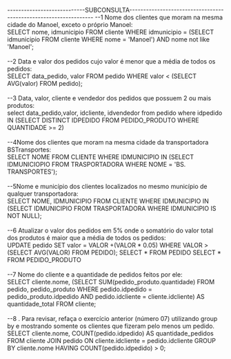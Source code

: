 ----------------------------SUBCONSULTA-----------------------------------------------------------------
--1 Nome dos clientes que moram na mesma cidade do Manoel, exceto o próprio Manoel:
<br/>
SELECT nome, idmunicipio FROM cliente
WHERE idmunicipio = (SELECT idmunicipio
FROM cliente WHERE nome = 'Manoel') 
AND nome not like 'Manoel';
<br/>
<br/>
--2 Data e valor dos pedidos cujo valor é menor que a média de todos os pedidos:
<br/>
SELECT data_pedido, valor FROM pedido
WHERE valor < (SELECT AVG(valor) FROM pedido);
<br/>
<br/>
--3 Data, valor, cliente e vendedor dos pedidos que possuem 2 ou mais produtos:
<br/>
select data_pedido,valor, idcliente, idvendedor from pedido
where idpedido IN (SELECT DISTINCT IDPEDIDO FROM PEDIDO_PRODUTO WHERE QUANTIDADE >= 2)
<br/>
<br/>
--4Nome dos clientes que moram na mesma cidade da transportadora BSTransportes:
<br/>
SELECT NOME FROM CLIENTE 
WHERE IDMUNICIPIO IN (SELECT IDMUNICIOPIO FROM TRASPORTADORA 
WHERE NOME = 'BS. TRANSPORTES');
<br/>
<br/>
--5Nome e município dos clientes localizados no mesmo município de qualquer transportadora:
<br/>
SELECT NOME, IDMUNICIPIO FROM CLIENTE
WHERE IDMUNICIPIO IN (SELECT IDMUNICIPIO FROM TRASPORTADORA 
WHERE IDMUNICIPIO IS NOT NULL);
<br/>
<br/>
--6 Atualizar o valor dos pedidos em 5% onde o somatório do valor total dos produtos é maior que a média de todos os pedidos:
<br/>
UPDATE pedido
SET valor = VALOR +(VALOR * 0.05)
WHERE VALOR > (SELECT AVG(VALOR) FROM PEDIDO);
SELECT * FROM PEDIDO
SELECT * FROM PEDIDO_PRODUTO
<br/>
<br/>
--7 Nome do cliente e a quantidade de pedidos feitos por ele:
<br/>
SELECT cliente.nome, 
       (SELECT SUM(pedido_produto.quantidade) 
        FROM pedido, pedido_produto 
        WHERE pedido.idpedido = pedido_produto.idpedido 
        AND pedido.idcliente = cliente.idcliente) AS quantidade_total
FROM cliente;
<br/>
<br/>
--8 . Para revisar, refaça o exercício anterior (número 07) utilizando group by e mostrando somente os clientes que fizeram pelo menos um pedido.
<br/>
SELECT cliente.nome, COUNT(pedido.idpedido) AS quantidade_pedidos
FROM cliente
JOIN pedido ON cliente.idcliente = pedido.idcliente
GROUP BY cliente.nome
HAVING COUNT(pedido.idpedido) > 0;
